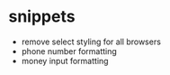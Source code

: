 # snippets

- remove select styling for all browsers
- phone number formatting
- money input formatting
